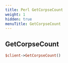 ```yaml
---
title: Perl GetCorpseCount
weight: 1
hidden: true
menuTitle: GetCorpseCount
---
```

## GetCorpseCount
```perl
$client->GetCorpseCount()
```